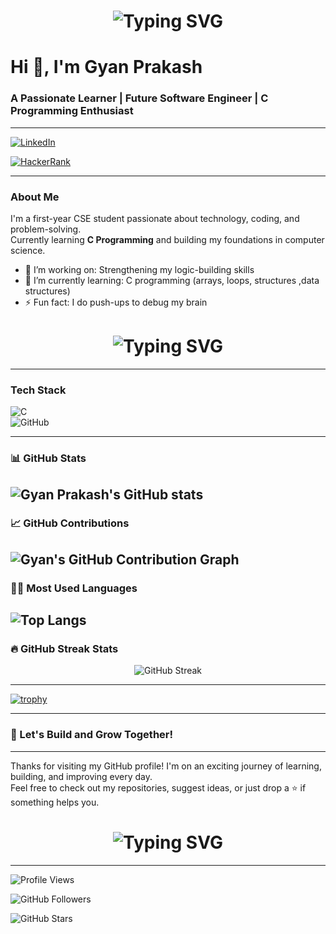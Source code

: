 <h1 align="center">
  <img src="https://readme-typing-svg.herokuapp.com?font=Fira+Code&size=30&duration=3000&pause=1000&color=007BFF&center=true&vCenter=true&width=800&lines=👋+Hello+There!+My+name+is+Gyan+Prakash.;Welcome+to+my+GitHub+profile." alt="Typing SVG" />
</h1>



# Hi 👋, I'm Gyan Prakash  
### A Passionate Learner | Future Software Engineer | C Programming Enthusiast
---
[![LinkedIn](https://img.shields.io/badge/LinkedIn-Connect-blue?style=flat-square&logo=linkedin)](https://www.linkedin.com/in/gyan-prakash-?utm_source=share&utm_campaign=share_via&utm_content=profile&utm_medium=android_app)

[![HackerRank](https://img.shields.io/badge/HackerRank-Profile-2EC866?style=flat-square&logo=HackerRank&logoColor=white)](https://www.hackerrank.com/profile/gyansir22)

---

### About Me  
I'm a first-year CSE student passionate about technology, coding, and problem-solving.  
Currently learning **C Programming** and building my foundations in computer science.

- 🔭 I’m working on: Strengthening my logic-building skills  
- 🌱 I’m currently learning: C programming (arrays, loops, structures ,data structures)  
- ⚡ Fun fact: I do push-ups to debug my brain  

<h1 align="center">
  <img src="https://readme-typing-svg.herokuapp.com?font=Fira+Code&size=25&duration=4000&pause=1000&color=FF0000&center=true&vCenter=true&width=600&lines=It+ain't+about+how+hard+you+hit%2C;It's+about+how+hard+you+can+get+hit+and+keep+moving+forward.+%F0%9F%92%A5" alt="Typing SVG" />
</h1>



---

### Tech Stack  
![C](https://img.shields.io/badge/C-A8B9CC?style=flat&logo=c&logoColor=white)  
![GitHub](https://img.shields.io/badge/GitHub-100000?style=flat&logo=github&logoColor=white)

---

### 📊 GitHub Stats  
![Gyan Prakash's GitHub stats](https://github-readme-stats.vercel.app/api?username=gyan-prakash-007&show_icons=true&theme=tokyonight)
---
### 📈 GitHub Contributions

![Gyan's GitHub Contribution Graph](https://github-readme-activity-graph.vercel.app/graph?username=gyan-prakash-007&theme=react-dark&hide_border=true)
---
### 👨‍💻 Most Used Languages  
![Top Langs](https://github-readme-stats.vercel.app/api/top-langs/?username=gyan-prakash-007&layout=compact&theme=tokyonight)
---
### 🔥 GitHub Streak Stats
<p align="center">
  <img src="https://streak-stats.demolab.com?user=gyan-prakash-007&theme=react&hide_border=true&date_format=j%20M%5B%20Y%5D" alt="GitHub Streak" />
</p>

---


[![trophy](https://github-profile-trophy.vercel.app/?username=gyan-prakash-007&theme=gruvbox)](https://github.com/ryo-ma/github-profile-trophy)


---

### 🚀 Let's Build and Grow Together!

---

Thanks for visiting my GitHub profile! I'm on an exciting journey of learning, building, and improving every day.  
Feel free to check out my repositories, suggest ideas, or just drop a ⭐️ if something helps you.

<h1 align="center">
  <img src="https://readme-typing-svg.herokuapp.com?font=Fira+Code&size=25&duration=3000&pause=1000&color=00C853&center=true&vCenter=true&width=550&lines=Happy+Coding!+%F0%9F%99%8C;May+the+Force+be+with+you+%F0%9F%8C%8C%E2%9A%94%EF%B8%8F" alt="Typing SVG" />
</h1>




---

![Profile Views](https://komarev.com/ghpvc/?username=gyan-prakash-007&label=Profile+Views&color=0e75b6&style=flat)

![GitHub Followers](https://img.shields.io/github/followers/gyan-prakash-007?label=Followers&style=flat&color=0e75b6)



![GitHub Stars](https://img.shields.io/github/stars/gyan-prakash-007?affiliations=OWNER&label=Stars&style=flat&color=0e75b6)



